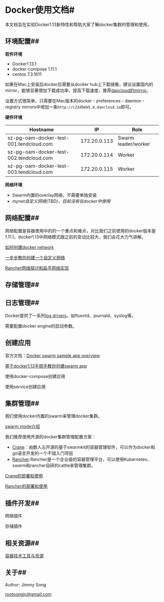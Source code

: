 # Docker使用文档#

本文档旨在实验Docker1.13新特性和帮助大家了解docker集群的管理和使用。

## 环境配置##

**软件环境**

- Docker1.13.1
- docker-compose 1.11.1
- centos 7.3.1611

如果在Mac上安装后docker后需要从docker hub上下载镜像，建议设置国内的mirror，能够显著增加下载成功率，提高下载速度，推荐[daocloud的mirror](https://www.daocloud.io/mirror#accelerator-doc)。

设置方式很简单，只需要在Mac版本的docker - preferences - daemon - registry mirrors中增加一条``http://c22d9eb5.m.daocloud.io``即可。

**硬件环境**

| Hostname                                | IP           | Role                |
| --------------------------------------- | ------------ | ------------------- |
| sz-pg-oam-docker-test-001.tendcloud.com | 172.20.0.113 | Swarm leader/worker |
| sz-pg-oam-docker-test-002.tendcloud.com | 172.20.0.114 | Worker              |
| sz-pg-oam-docker-test-003.tendcloud.com | 172.20.0.115 | Worker              |

**网络环境**

- Swarm内置的overlay网络，不需要单独安装
- *mynet自定义网络(TBD)，目前没有在docker中使用*

## 网络配置##

网络配置是容器使用中的的一个重点和难点，对比我们之前使用的docker版本是1.11.1，docker1.13中网络模式跟之前的变动比较大，我们会花大力气讲解。

[如何创建docker network](docs/create_network.md)

[一步步教你创建一个自定义网络](docs/create_network_step_by_step.md)

[Rancher网络探讨和扁平网络实现](docs/rancher_network.md)

## 存储管理##

## 日志管理##

Docker提供了一系列[log drivers](https://docs.docker.com/engine/admin/logging/overview/)，如fluentd、journald、syslog等。

需要配置docker engine的启动参数。

## 创建应用

官方文档：[Docker swarm sample app overview](https://docs.docker.com/engine/getstarted-voting-app/)

[基于docker1.13手把手教你创建swarm app](docs/create_swarm_app.md)

使用docker-compose创建应用

使用service创建应用

## 集群管理##

我们使用docker内置的swarm来管理docker集群。

[swarm mode介绍](docs/swarm_mode.md)

我们推荐使用开源的docker集群管理配置方案：

- [Crane](https://github.com/Dataman-Cloud/crane)：由数人云开源的基于swarmkit的容器管理软件，可以作为docker和go语言开发的一个不错入门项目
- [Rancher](https://github.com/rancher/rancher):Rancher是一个企业级的容器管理平台，可以使用Kubernetes、swarm和rancher自研的cattle来管理集群。

[Crane的部署和使用](docs/crane_usage.md)

[Rancher的部署和使用](docs/rancher_usage.md)

## 插件开发##

网络插件

存储插件

## 相关资源##

[容器技术工具与资源](docs/tech_resource.md)

## 关于##

Author: Jimmy Song 

rootsongjc@gmail.com